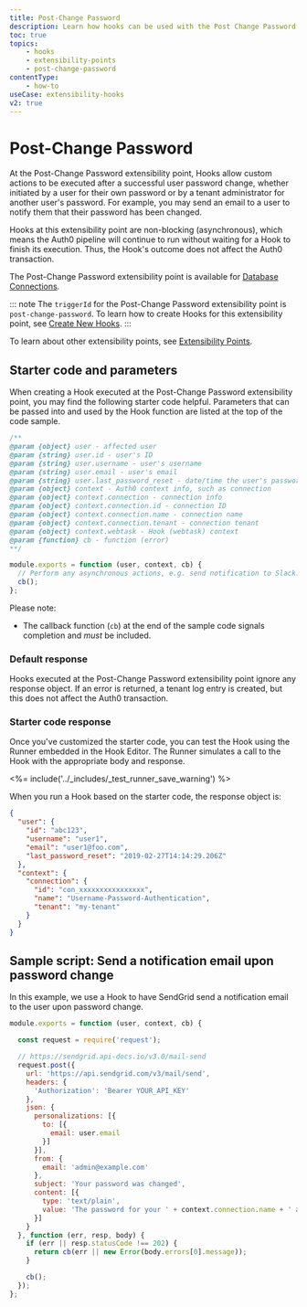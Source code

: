 ```yaml
---
title: Post-Change Password
description: Learn how hooks can be used with the Post Change Password extensibility point, which is available for database connections.
toc: true
topics:
    - hooks
    - extensibility-points
    - post-change-password
contentType:
    - how-to
useCase: extensibility-hooks
v2: true
---
```


# Post-Change Password

At the Post-Change Password extensibility point, Hooks allow custom actions to be executed after a successful user password change, whether initiated by a user for their own password or by a tenant administrator for another user's password. For example, you may send an email to a user to notify them that their password has been changed.

Hooks at this extensibility point are non-blocking (asynchronous), which means the Auth0 pipeline will continue to run without waiting for a Hook to finish its execution. Thus, the Hook's outcome does not affect the Auth0 transaction.

The Post-Change Password extensibility point is available for [Database Connections](/connections/database).

::: note
The `triggerId` for the Post-Change Password extensibility point is `post-change-password`. To learn how to create Hooks for this extensibility point, see [Create New Hooks](/hooks/create).
:::

To learn about other extensibility points, see [Extensibility Points](/hooks/extensibility-points).

## Starter code and parameters

When creating a Hook executed at the Post-Change Password extensibility point, you may find the following starter code helpful. Parameters that can be passed into and used by the Hook function are listed at the top of the code sample.

```js
/**
@param {object} user - affected user
@param {string} user.id - user's ID
@param {string} user.username - user's username
@param {string} user.email - user's email
@param {string} user.last_password_reset - date/time the user's password was last changed
@param {object} context - Auth0 context info, such as connection
@param {object} context.connection - connection info
@param {object} context.connection.id - connection ID
@param {object} context.connection.name - connection name
@param {object} context.connection.tenant - connection tenant
@param {object} context.webtask - Hook (webtask) context
@param {function} cb - function (error)
**/

module.exports = function (user, context, cb) {
  // Perform any asynchronous actions, e.g. send notification to Slack.
  cb();
};
```

Please note:

* The callback function (`cb`) at the end of the sample code signals completion and *must* be included.

### Default response

Hooks executed at the Post-Change Password extensibility point ignore any response object. If an error is returned, a tenant log entry is created, but this does not affect the Auth0 transaction.

### Starter code response

Once you've customized the starter code, you can test the Hook using the Runner embedded in the Hook Editor. The Runner simulates a call to the Hook with the appropriate body and response.

<%= include('../_includes/_test_runner_save_warning') %>

When you run a Hook based on the starter code, the response object is:

```json
{
  "user": {
    "id": "abc123",
    "username": "user1",
    "email": "user1@foo.com",
    "last_password_reset": "2019-02-27T14:14:29.206Z"
  },
  "context": {
    "connection": {
      "id": "con_xxxxxxxxxxxxxxxx",
      "name": "Username-Password-Authentication",
      "tenant": "my-tenant"
    }
  }
}
```

## Sample script: Send a notification email upon password change

In this example, we use a Hook to have SendGrid send a notification email to the user upon password change.

```js
module.exports = function (user, context, cb) {

  const request = require('request');

  // https://sendgrid.api-docs.io/v3.0/mail-send
  request.post({
    url: 'https://api.sendgrid.com/v3/mail/send',
    headers: {
      'Authorization': 'Bearer YOUR_API_KEY'
    },
    json: {
      personalizations: [{
        to: [{
          email: user.email
        }]
      }],
      from: {
        email: 'admin@example.com'
      },
      subject: 'Your password was changed',
      content: [{
        type: 'text/plain',
        value: 'The password for your ' + context.connection.name + ' account ' + user.email + ' was recently changed.'
      }]
    }
  }, function (err, resp, body) {
    if (err || resp.statusCode !== 202) {
      return cb(err || new Error(body.errors[0].message));
    }

    cb();
  });
};
```
